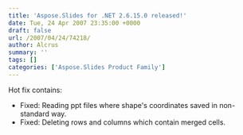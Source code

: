 ```yaml
---
title: 'Aspose.Slides for .NET 2.6.15.0 released!'
date: Tue, 24 Apr 2007 23:35:00 +0000
draft: false
url: /2007/04/24/74218/
author: Alcrus
summary: ''
tags: []
categories: ['Aspose.Slides Product Family']
---
```


Hot fix contains:  

*   Fixed: Reading ppt files where shape's coordinates saved in non-standard way.
*   Fixed: Deleting rows and columns which contain merged cells.








